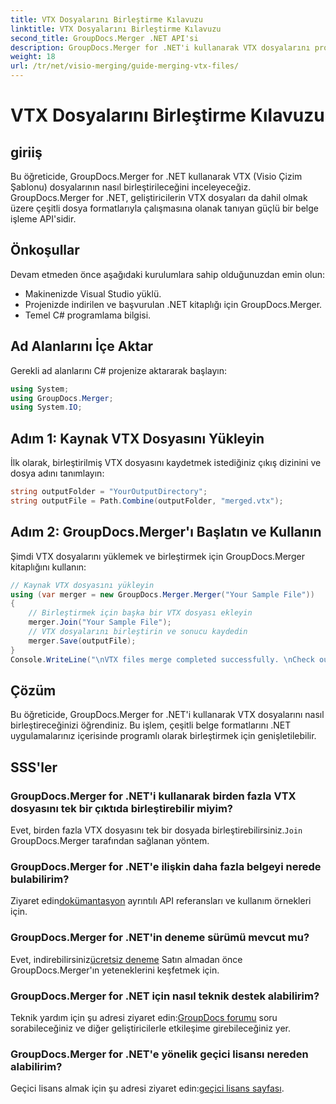 ```yaml
---
title: VTX Dosyalarını Birleştirme Kılavuzu
linktitle: VTX Dosyalarını Birleştirme Kılavuzu
second_title: GroupDocs.Merger .NET API'si
description: GroupDocs.Merger for .NET'i kullanarak VTX dosyalarını programlı olarak nasıl birleştireceğinizi öğrenin. Kod örnekleri içeren adım adım kılavuz.
weight: 18
url: /tr/net/visio-merging/guide-merging-vtx-files/
---
```


# VTX Dosyalarını Birleştirme Kılavuzu

## giriiş
Bu öğreticide, GroupDocs.Merger for .NET kullanarak VTX (Visio Çizim Şablonu) dosyalarının nasıl birleştirileceğini inceleyeceğiz. GroupDocs.Merger for .NET, geliştiricilerin VTX dosyaları da dahil olmak üzere çeşitli dosya formatlarıyla çalışmasına olanak tanıyan güçlü bir belge işleme API'sidir.
## Önkoşullar
Devam etmeden önce aşağıdaki kurulumlara sahip olduğunuzdan emin olun:
- Makinenizde Visual Studio yüklü.
- Projenizde indirilen ve başvurulan .NET kitaplığı için GroupDocs.Merger.
- Temel C# programlama bilgisi.

## Ad Alanlarını İçe Aktar
Gerekli ad alanlarını C# projenize aktararak başlayın:
```csharp
using System; 
using GroupDocs.Merger;
using System.IO;
```
## Adım 1: Kaynak VTX Dosyasını Yükleyin
İlk olarak, birleştirilmiş VTX dosyasını kaydetmek istediğiniz çıkış dizinini ve dosya adını tanımlayın:
```csharp
string outputFolder = "YourOutputDirectory";
string outputFile = Path.Combine(outputFolder, "merged.vtx");
```
## Adım 2: GroupDocs.Merger'ı Başlatın ve Kullanın
Şimdi VTX dosyalarını yüklemek ve birleştirmek için GroupDocs.Merger kitaplığını kullanın:
```csharp
// Kaynak VTX dosyasını yükleyin
using (var merger = new GroupDocs.Merger.Merger("Your Sample File"))
{
    // Birleştirmek için başka bir VTX dosyası ekleyin
    merger.Join("Your Sample File");
    // VTX dosyalarını birleştirin ve sonucu kaydedin
    merger.Save(outputFile);
}
Console.WriteLine("\nVTX files merge completed successfully. \nCheck output in {0}", outputFolder);
```

## Çözüm
Bu öğreticide, GroupDocs.Merger for .NET'i kullanarak VTX dosyalarını nasıl birleştireceğinizi öğrendiniz. Bu işlem, çeşitli belge formatlarını .NET uygulamalarınız içerisinde programlı olarak birleştirmek için genişletilebilir.

## SSS'ler
### GroupDocs.Merger for .NET'i kullanarak birden fazla VTX dosyasını tek bir çıktıda birleştirebilir miyim?
 Evet, birden fazla VTX dosyasını tek bir dosyada birleştirebilirsiniz.`Join` GroupDocs.Merger tarafından sağlanan yöntem.
### GroupDocs.Merger for .NET'e ilişkin daha fazla belgeyi nerede bulabilirim?
 Ziyaret edin[dokümantasyon](https://tutorials.groupdocs.com/merger/net/) ayrıntılı API referansları ve kullanım örnekleri için.
### GroupDocs.Merger for .NET'in deneme sürümü mevcut mu?
 Evet, indirebilirsiniz[ücretsiz deneme](https://releases.groupdocs.com/) Satın almadan önce GroupDocs.Merger'ın yeteneklerini keşfetmek için.
### GroupDocs.Merger for .NET için nasıl teknik destek alabilirim?
 Teknik yardım için şu adresi ziyaret edin:[GroupDocs forumu](https://forum.groupdocs.com/c/merger/32) soru sorabileceğiniz ve diğer geliştiricilerle etkileşime girebileceğiniz yer.
### GroupDocs.Merger for .NET'e yönelik geçici lisansı nereden alabilirim?
 Geçici lisans almak için şu adresi ziyaret edin:[geçici lisans sayfası](https://purchase.groupdocs.com/temporary-license/).